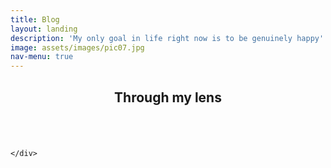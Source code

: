 ```yaml
---
title: Blog
layout: landing
description: 'My only goal in life right now is to be genuinely happy'
image: assets/images/pic07.jpg
nav-menu: true
---
```


<!-- Main -->
<div id="main">

<!-- One -->
<section id="one">
	<div class="inner">
		<header class="major">
			<h2>Through my lens</h2>
		</header>
		<div class="box alt">
			<div class="row 50% uniform">
				<div class="4u"><span class="image fit"><img src="{% link assets/images/pic08.jpg %}" alt="" /></span></div>
				<div class="4u"><span class="image fit"><img src="{% link assets/images/pic09.jpg %}" alt="" /></span></div>
				<div class="4u$"><span class="image fit"><img src="{% link assets/images/pic10.jpg %}" alt="" /></span></div>
				<!-- Break -->
				<div class="4u"><span class="image fit"><img src="{% link assets/images/pic10.jpg %}" alt="" /></span></div>
				<div class="4u"><span class="image fit"><img src="{% link assets/images/pic08.jpg %}" alt="" /></span></div>
				<div class="4u$"><span class="image fit"><img src="{% link assets/images/pic09.jpg %}" alt="" /></span></div>
				<!-- Break -->
				<div class="4u"><span class="image fit"><img src="{% link assets/images/pic09.jpg %}" alt="" /></span></div>
				<div class="4u"><span class="image fit"><img src="{% link assets/images/pic10.jpg %}" alt="" /></span></div>
				<div class="4u$"><span class="image fit"><img src="{% link assets/images/pic08.jpg %}" alt="" /></span></div>
			</div>
		</div>

	</div>
</section>


</div>
